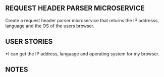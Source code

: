 REQUEST HEADER PARSER MICROSERVICE
----------------------------------
Create a request header parser microservice that returns the IP addresss, 
language and the OS of the users browser.

USER STORIES
------------
*I can get the IP address, language and operating system for my browser.

NOTES
-----
